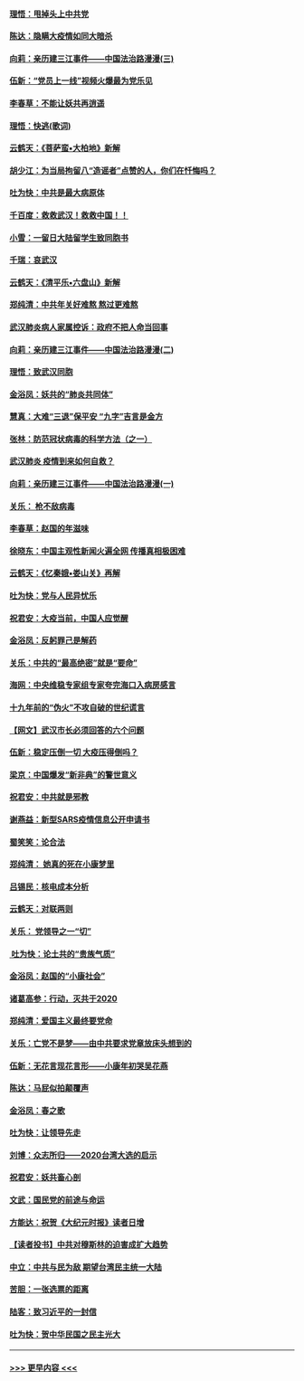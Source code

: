 #### [理悟：甩掉头上中共党](../pages/nsc993/n11838826.md?t=02022033) 
#### [陈达：隐瞒大疫情如同大暗杀](../pages/nsc993/n11838771.md?t=02022033) 
#### [向莉：亲历建三江事件——中国法治路漫漫(三)](../pages/nsc993/n11831825.md?t=02022033) 
#### [伍新：“党员上一线”视频火爆最为党乐见](../pages/nsc993/n11838200.md?t=02022033) 
#### [李春草：不能让妖共再逍遥](../pages/nsc993/n11838102.md?t=02022033) 
#### [理悟：快逃(歌词)](../pages/nsc993/n11838083.md?t=02022033) 
#### [云鹤天：《菩萨蛮▪大柏地》新解](../pages/nsc993/n11838059.md?t=02022033) 
#### [胡少江：为当局拘留八“造谣者”点赞的人，你们在忏悔吗？](../pages/nsc993/n11836801.md?t=02022033) 
#### [吐为快：中共是最大病原体](../pages/nsc993/n11836748.md?t=02022033) 
#### [千百度：救救武汉！救救中国！！](../pages/nsc993/n11836145.md?t=02022033) 
#### [小雪：一留日大陆留学生致同胞书](../pages/nsc993/n11834624.md?t=02022033) 
#### [千瑞：哀武汉](../pages/nsc993/n11833647.md?t=02022033) 
#### [云鹤天：《清平乐▪六盘山》新解](../pages/nsc993/n11833611.md?t=02022033) 
#### [郑纯清：中共年关好难熬 熬过更难熬](../pages/nsc993/n11833489.md?t=02022033) 
#### [武汉肺炎病人家属控诉：政府不把人命当回事](../pages/nsc993/n11833205.md?t=02022033) 
#### [向莉：亲历建三江事件——中国法治路漫漫(二)](../pages/nsc993/n11829102.md?t=02022033) 
#### [理悟：致武汉同胞](../pages/nsc993/n11831522.md?t=02022033) 
#### [金浴凤：妖共的“肺炎共同体”](../pages/nsc993/n11829448.md?t=02022033) 
#### [慧真：大难“三退”保平安 “九字”吉言是金方](../pages/nsc993/n11829501.md?t=02022033) 
#### [张林：防范冠状病毒的科学方法（之一）](../pages/nsc993/n11828618.md?t=02022033) 
#### [武汉肺炎 疫情到来如何自救？](../pages/nsc993/n11827632.md?t=02022033) 
#### [向莉：亲历建三江事件——中国法治路漫漫(一)](../pages/nsc993/n11827190.md?t=02022033) 
#### [关乐： 枪不敌病毒](../pages/nsc993/n11826746.md?t=02022033) 
#### [李春草：赵国的年滋味](../pages/nsc993/n11826321.md?t=02022033) 
#### [徐晓东：中国主观性新闻火遍全网 传播真相极困难](../pages/nsc993/n11826508.md?t=02022033) 
#### [云鹤天：《忆秦娥▪娄山关》再解](../pages/nsc993/n11824682.md?t=02022033) 
#### [吐为快：党与人民异忧乐](../pages/nsc993/n11824660.md?t=02022033) 
#### [祝君安：大疫当前，中国人应觉醒](../pages/nsc993/n11821946.md?t=02022033) 
#### [金浴凤：反躬罪己是解药](../pages/nsc993/n11820280.md?t=02022033) 
#### [关乐：中共的“最高绝密”就是“要命”](../pages/nsc993/n11816946.md?t=02022033) 
#### [海网：中央维稳专家组专家夸完海口入病房感言](../pages/nsc993/n11815138.md?t=02022033) 
#### [十九年前的“伪火”不攻自破的世纪谎言](../pages/nsc993/n11813238.md?t=02022033) 
#### [【网文】武汉市长必须回答的六个问题](../pages/nsc993/n11813848.md?t=02022033) 
#### [伍新：稳定压倒一切 大疫压得倒吗？](../pages/nsc993/n11812634.md?t=02022033) 
#### [梁京：中国爆发“新非典”的警世意义](../pages/nsc993/n11812554.md?t=02022033) 
#### [祝君安：中共就是邪教](../pages/nsc993/n11812431.md?t=02022033) 
#### [谢燕益：新型SARS疫情信息公开申请书](../pages/nsc993/n11808840.md?t=02022033) 
#### [蜀笑笑：论合法](../pages/nsc993/n11808064.md?t=02022033) 
#### [郑纯清： 她真的死在小康梦里](../pages/nsc993/n11806623.md?t=02022033) 
#### [吕锡民：核电成本分析](../pages/nsc993/n11806284.md?t=02022033) 
#### [云鹤天：对联两则](../pages/nsc993/n11805957.md?t=02022033) 
#### [关乐： 党领导之一“切”](../pages/nsc993/n11804505.md?t=02022033) 
#### [ 吐为快：论土共的“贵族气质”](../pages/nsc993/n11804490.md?t=02022033) 
#### [金浴凤：赵国的“小康社会”](../pages/nsc993/n11804452.md?t=02022033) 
#### [诸葛高参：行动，灭共于2020](../pages/nsc993/n11804120.md?t=02022033) 
#### [郑纯清：爱国主义最终要党命](../pages/nsc993/n11802197.md?t=02022033) 
#### [关乐：亡党不是梦——由中共要求党章放床头想到的](../pages/nsc993/n11802156.md?t=02022033) 
#### [伍新：无花言现花言形——小康年初哭吴花燕](../pages/nsc993/n11800044.md?t=02022033) 
#### [陈达：马屁似拍颠覆声](../pages/nsc993/n11800010.md?t=02022033) 
#### [金浴凤：春之歌](../pages/nsc993/n11797687.md?t=02022033) 
#### [吐为快：让领导先走](../pages/nsc993/n11797512.md?t=02022033) 
#### [刘博：众志所归——2020台湾大选的启示](../pages/nsc993/n11796878.md?t=02022033) 
#### [祝君安：妖共畜心剖](../pages/nsc993/n11794273.md?t=02022033) 
#### [文武：国民党的前途与命运](../pages/nsc993/n11794198.md?t=02022033) 
#### [方能达：祝贺《大纪元时报》读者日增](../pages/nsc993/n11793807.md?t=02022033) 
#### [【读者投书】中共对穆斯林的迫害成扩大趋势](../pages/nsc993/n11791371.md?t=02022033) 
#### [中立：中共与民为敌 期望台湾民主统一大陆](../pages/nsc993/n11790392.md?t=02022033) 
#### [苦胆：一张选票的距离](../pages/nsc993/n11788914.md?t=02022033) 
#### [陆客：致习近平的一封信](../pages/nsc993/n11788867.md?t=02022033) 
#### [吐为快：贺中华民国之民主光大](../pages/nsc993/n11788618.md?t=02022033) 

----
#### [ >>> 更早内容 <<< ](../indexes/nsc993-earlier.md)
